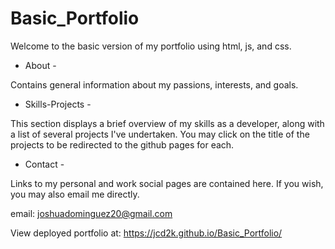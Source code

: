# Basic_Portfolio
Welcome to the basic version of my portfolio using html, js, and css.

- About -

Contains general information about my passions, interests, and goals.

- Skills-Projects -

This section displays a brief overview of my skills as a developer, along with a list of several projects I've undertaken. You may click on the title of the projects to be redirected to the github pages for each.

- Contact -

Links to my personal and work social pages are contained here. If you wish, you may also email me directly.

email: joshuadominguez20@gmail.com

View deployed portfolio at:
https://jcd2k.github.io/Basic_Portfolio/